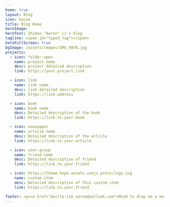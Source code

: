 ```yaml
---
home: true
layout: Blog
icon: house
title: Blog Home
heroImage: 
heroText: Zhimou "Aaron" Li's blog
tagline: <span id="typed_tag"></span>
heroFullScreen: true
bgImage: /assets/images/IMG_0976.jpg
projects:
  - icon: folder-open
    name: project name
    desc: project detailed description
    link: https://your.project.link

  - icon: link
    name: link name
    desc: link detailed description
    link: https://link.address

  - icon: book
    name: book name
    desc: Detailed description of the book
    link: https://link.to.your.book

  - icon: newspaper
    name: article name
    desc: Detailed description of the article
    link: https://link.to.your.article

  - icon: user-group
    name: friend name
    desc: Detailed description of friend
    link: https://link.to.your.friend

  - icon: https://theme-hope-assets.vuejs.press/logo.svg
    name: custom item
    desc: Detailed description of this custom item
    link: https://link.to.your.friend

footer: <p><a href="mailto:lzm_aaron@outlook.com">Mind to drop me a mail?</a></p>
---
```

<script setup>
import { onMounted } from "vue";
import Typed from "typed.js"

onMounted(() => {
  new Typed('#typed_tag', {
    strings: ["EX NIHILO NIHIL FIT", "Out of <b>nothing</b>, nothing comes."],
    typeSpeed: 50,
    backSpeed: 25,
    backDelay: 2000,
    loop: true,
    showCursor: true
  });
});
</script>

<typedContent :strings="['Game is never over','we are not checkmated yet.',]" />

